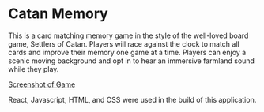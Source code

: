 # Catan Memory

This is a card matching memory game in the style of the well-loved board game, Settlers of Catan. Players will race against the clock to match all cards and improve their memory one game at a time. Players can enjoy a scenic moving background and opt in to hear an immersive farmland sound while they play.

[Screenshot of Game](https://imgur.com/Mijl6xE)

React, Javascript, HTML, and CSS were used in the build of this application.